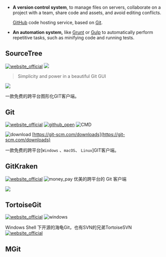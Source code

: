 - **A version control system**, to manage files on servers, collaborate on a project with a team, share code and assets, and avoid editing conflicts. 

  [GitHub](https://github.com/) code hosting service, based on [Git](http://git-scm.com/).

- **An automation system,** like [Grunt](http://gruntjs.com/) or [Gulp](http://gulpjs.com/) to automatically perform repetitive tasks, such as minifying code and running tests.

## SourceTree
[![website_official](https://gitbook07.oss-cn-hangzhou.aliyuncs.com/website_official.svg)](https://www.sourcetreeapp.com/) ![](https://img.shields.io/badge/Version-3.1.3-ff55bb.svg)

> Simplicity and power in a beautiful Git GUI

![](https://www.sourcetreeapp.com/dam/jcr:580c367b-c240-453d-aa18-c7ced44324f9/hero-mac-screenshot.svg?cdnVersion=522)

一款免费的跨平台图形化GIT客户端。

## Git
[![website_official](https://gitbook07.oss-cn-hangzhou.aliyuncs.com/website_official.svg)](https://git-scm.com/) [![github_open](https://gitbook07.oss-cn-hangzhou.aliyuncs.com/github_open.svg)](https://github.com/git/git) ![CMD](https://gitbook07.oss-cn-hangzhou.aliyuncs.com/CMD.svg)

![download](https://gitbook07.oss-cn-hangzhou.aliyuncs.com/download.svg) [https://git-scm.com/downloads](https://git-scm.com/downloads)

一款免费的跨平台[`Windows` 、`macOS`、 `Linux`]GIT客户端。

## GitKraken
[![website_official](https://gitbook07.oss-cn-hangzhou.aliyuncs.com/website_official.svg)](https://www.gitkraken.com/) ![money_pay](https://gitbook07.oss-cn-hangzhou.aliyuncs.com/money_pay.svg)
优美的跨平台的 Git 客户端

![](../../.gitbook/assets/z-dev-git-gitkraken.png)

## TortoiseGit
[![website_official](https://gitbook07.oss-cn-hangzhou.aliyuncs.com/website_official.svg)](https://tortoisegit.org/) ![windows](https://gitbook07.oss-cn-hangzhou.aliyuncs.com/windows.svg)

Windows Shell 下开源的海龟Git，也有SVN的兄弟TortoiseSVN [![website_official](https://gitbook07.oss-cn-hangzhou.aliyuncs.com/website_official.svg)](https://tortoisesvn.net/)

## MGit
